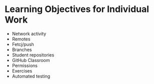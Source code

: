 # Learning Objectives for Individual Work
* Network activity
* Remotes
* Fetcj/push
* Branches
* Student repositories
* GitHub Classroom
* Permissions
* Exercises
* Automated testing
